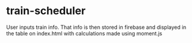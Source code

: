 # train-scheduler

User inputs train info. That info is then stored in firebase and displayed in the table on index.html with calculations made using moment.js